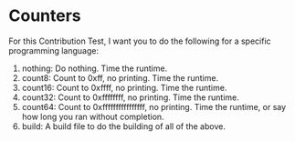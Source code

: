 # Counters

For this Contribution Test, I want you to do the following for a specific programming language:
1. nothing: Do nothing. Time the runtime.
1. count8: Count to 0xff, no printing. Time the runtime.
2. count16: Count to 0xffff, no printing. Time the runtime.
3. count32: Count to 0xffffffff, no printing. Time the runtime.
4. count64: Count to 0xffffffffffffffff, no printing. Time the runtime, or say how long you ran without completion.
5. build: A build file to do the building of all of the above.


